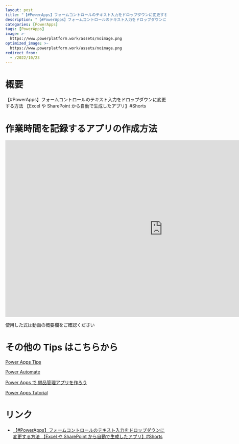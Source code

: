 ```yaml
---
layout: post
title: "【#PowerApps】フォームコントロールのテキスト入力をドロップダウンに変更する方法 【Excel や SharePoint から自動で生成したアプリ】#Shorts"
description: "【#PowerApps】フォームコントロールのテキスト入力をドロップダウンに変更する方法 【Excel や SharePoint から自動で生成したアプリ】#Shortsを動画で分かりやすく解説"
categories: [PowerApps]
tags: [PowerApps]
image: >-
  https://www.powerplatform.work/assets/noimage.png
optimized_image: >-
  https://www.powerplatform.work/assets/noimage.png
redirect_from:
  - /2022/10/23
---
```



#  概要

【#PowerApps】フォームコントロールのテキスト入力をドロップダウンに変更する方法 【Excel や SharePoint から自動で生成したアプリ】#Shorts


# 作業時間を記録するアプリの作成方法

<iframe width="983" height="553" src="https://www.youtube.com/embed/-mmFxID7ycI" title="YouTube video player" frameborder="0" allow="accelerometer; autoplay; clipboard-write; encrypted-media; gyroscope; picture-in-picture" allowfullscreen></iframe>


使用した式は動画の概要欄をご確認ください


# その他の Tips はこちらから

[Power Apps Tips](https://www.youtube.com/watch?v=VrAQf3JQ7yM&list=PLVhFi1fb3DqakSLVMn22DDcySXh9jtzi- )


[Power Automate](https://www.youtube.com/watch?v=-YnJYT0ASEM&list=PLVhFi1fb3Dqbzic6GieqnLFgD3aTj-eHA)


[Power Apps で 備品管理アプリを作ろう](https://www.youtube.com/playlist?list=PLVhFi1fb3DqZM3HKb8Hea6XEL96990Fyn)


[Power Apps Tutorial](https://www.youtube.com/playlist?list=PLVhFi1fb3DqalxpL974VvAJvV4iWoSbe_)


# リンク


- [【#PowerApps】フォームコントロールのテキスト入力をドロップダウンに変更する方法 【Excel や SharePoint から自動で生成したアプリ】#Shorts](https://www.youtube.com/watch?v=-mmFxID7ycI)

